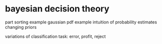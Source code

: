 

# bayesian decision theory



part sorting example
    gaussian pdf example
    intuition of probability estimates
    changing priors


variations of classification task:
    error, profit, reject
